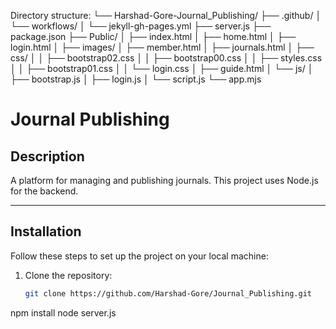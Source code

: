 Directory structure:
└── Harshad-Gore-Journal_Publishing/
    ├── .github/
    │   └── workflows/
    │       └── jekyll-gh-pages.yml
    ├── server.js
    ├── package.json
    ├── Public/
    │   ├── index.html
    │   ├── home.html
    │   ├── login.html
    │   ├── images/
    │   ├── member.html
    │   ├── journals.html
    │   ├── css/
    │   │   ├── bootstrap02.css
    │   │   ├── bootstrap00.css
    │   │   ├── styles.css
    │   │   ├── bootstrap01.css
    │   │   └── login.css
    │   ├── guide.html
    │   └── js/
    │       ├── bootstrap.js
    │       ├── login.js
    │       └── script.js
    └── app.mjs

    
# Journal Publishing

## Description

A platform for managing and publishing journals. This project uses Node.js for the backend.

---

## Installation

Follow these steps to set up the project on your local machine:

1. Clone the repository:
   ```bash
   git clone https://github.com/Harshad-Gore/Journal_Publishing.git
npm install
node server.js
